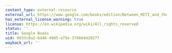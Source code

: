 ```yaml
---
content_type: external-resource
external_url: https://www.google.com/books/edition/Between_MITI_and_the_Market/DdHfWG0IG3EC?hl=en&gbpv=1
has_external_license_warning: true
license: https://en.wikipedia.org/wiki/All_rights_reserved
status: ''
title: Google Books
uid: 0033c8a2-6d48-49d5-a75e-376664d20277
wayback_url: ''
---
```


